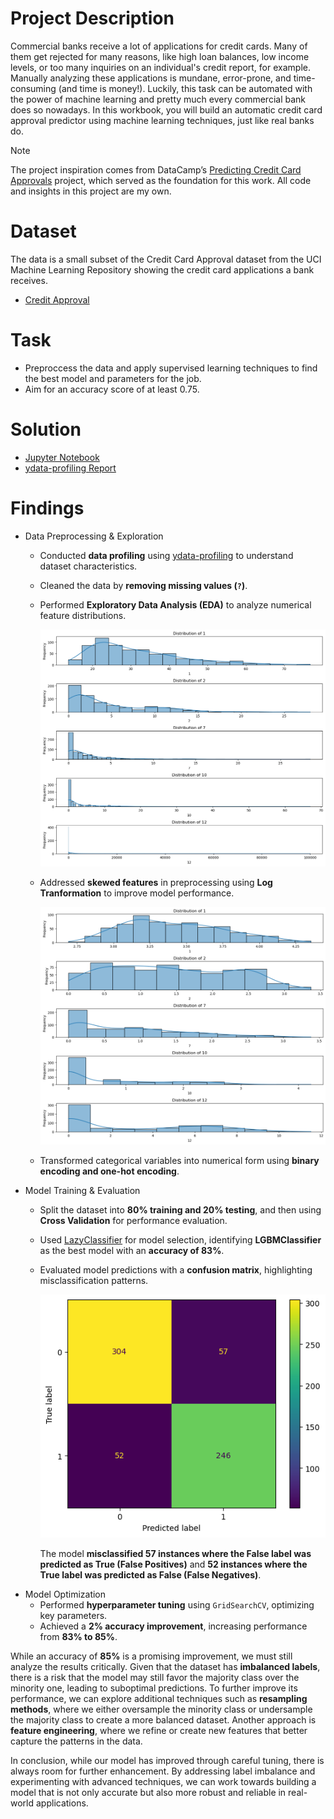 # Project Description
Commercial banks receive a lot of applications for credit cards. Many of them get rejected for many reasons, like high loan balances, low income levels, or too many inquiries on an individual's credit report, for example. Manually analyzing these applications is mundane, error-prone, and time-consuming (and time is money!). Luckily, this task can be automated with the power of machine learning and pretty much every commercial bank does so nowadays. In this workbook, you will build an automatic credit card approval predictor using machine learning techniques, just like real banks do.

> [!NOTE]  
> The project inspiration comes from DataCamp’s [Predicting Credit Card Approvals](https://app.datacamp.com/learn/projects/1908) project, which served as the foundation for this work.
> All code and insights in this project are my own.

# Dataset
The data is a small subset of the Credit Card Approval dataset from the UCI Machine Learning Repository showing the credit card applications a bank receives.
- [Credit Approval](https://archive.ics.uci.edu/dataset/27/credit+approval)

# Task
- Preproccess the data and apply supervised learning techniques to find the best model and parameters for the job.
- Aim for an accuracy score of at least 0.75.

# Solution
- [Jupyter Notebook](https://github.com/azizp128/data-science-projects/blob/main/predicting-credit-card-approvals/notebook.ipynb)
- [ydata-profiling Report](https://rawcdn.githack.com/azizp128/data-science-projects/refs/heads/main/predicting-credit-card-approvals/y_profiling_report.html)

# Findings
- Data Preprocessing & Exploration
    - Conducted **data profiling** using [ydata-profiling](https://github.com/ydataai/ydata-profiling) to understand dataset characteristics.
    - Cleaned the data by **removing missing values (`?`)**.
    - Performed **Exploratory Data Analysis (EDA)** to analyze numerical feature distributions.

      ![Distribution Before Log Transformation](https://raw.githubusercontent.com/azizp128/data-science-projects/refs/heads/main/predicting-credit-card-approvals/images/distribution_1.png)
    - Addressed **skewed features** in preprocessing using **Log Tranformation** to improve model performance.

      ![Distribution After Log Transformation](https://raw.githubusercontent.com/azizp128/data-science-projects/refs/heads/main/predicting-credit-card-approvals/images/distribution_2.png)
    - Transformed categorical variables into numerical form using **binary encoding and one-hot encoding**.
- Model Training & Evaluation
    - Split the dataset into **80% training and 20% testing**, and then using **Cross Validation** for performance evaluation.
    - Used [LazyClassifier](https://lazypredict.readthedocs.io/en/latest/usage.html#classification) for model selection, identifying **LGBMClassifier** as the best model with an **accuracy of 83%**.
    - Evaluated model predictions with a **confusion matrix**, highlighting misclassification patterns.

      ![Confusion Matrix](https://raw.githubusercontent.com/azizp128/data-science-projects/refs/heads/main/predicting-credit-card-approvals/images/confusion_matrix.png)

      The model **misclassified 57 instances where the False label was predicted as True (False Positives)** and **52 instances where the True label was predicted as False (False Negatives)**.
- Model Optimization
    - Performed **hyperparameter tuning** using `GridSearchCV`, optimizing key parameters.
    - Achieved a **2% accuracy improvement**, increasing performance from **83% to 85%**.

While an accuracy of **85%** is a promising improvement, we must still analyze the results critically. Given that the dataset has **imbalanced labels**, there is a risk that the model may still favor the majority class over the minority one, leading to suboptimal predictions. To further improve its performance, we can explore additional techniques such as **resampling methods**, where we either oversample the minority class or undersample the majority class to create a more balanced dataset. Another approach is **feature engineering**, where we refine or create new features that better capture the patterns in the data.

In conclusion, while our model has improved through careful tuning, there is always room for further enhancement. By addressing label imbalance and experimenting with advanced techniques, we can work towards building a model that is not only accurate but also more robust and reliable in real-world applications.

